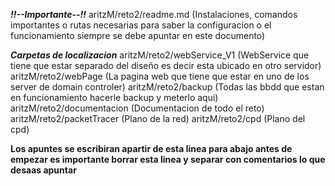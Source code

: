   ***!!--Importante--!!***
      aritzM/reto2/readme.md (Instalaciones, comandos importantes o rutas necesarias para saber la configuracion o el funcionamiento siempre se debe apuntar en este  documento)


  ***Carpetas de localizacion***
      aritzM/reto2/webService_V1 (WebService que tiene que estar separado del diseño es decir esta ubicado en otro servidor)
      aritzM/reto2/webPage (La pagina web que tiene que estar en uno de los server de domain controler)
      aritzM/reto2/backup (Todas las bbdd que estan en funcionamiento hacerle backup y meterlo aqui)
      aritzM/reto2/documentacion (Documentacion de todo el reto)
      aritzM/reto2/packetTracer (Plano de la red)
      aritzM/reto2/cpd (Plano del cpd)





**Los apuntes se escribiran apartir de esta linea para abajo antes de empezar es importante borrar esta linea y separar con comentarios lo que desaas apuntar**

